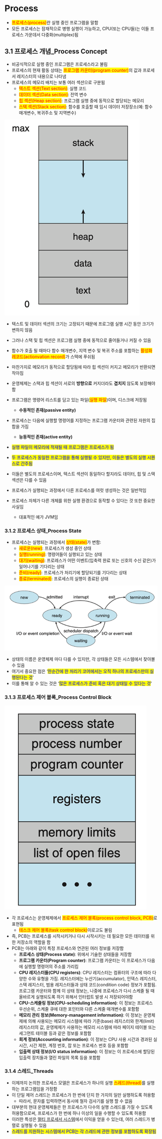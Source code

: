 # Process

* <mark style="color:red;">프로세스(process)</mark>란 실행 중인 프로그램을 말함
* 모든 프로세스는 잠재적으로 병행 실행이 가능하고, CPU(또는 CPU들)는 이들 프로세스 가운데서 다중화(multiplex)됨

## 3.1 프로세스 개념\_Process Concept

* 비공식적으로 실행 중인 프로그램은 프로세스라고 불림
* 프로세스의 현재 활동 상태는 <mark style="color:red;">프로그램 카운터(program counter)</mark>의 값과 프로세서 레지스터의 내용으로 나타냄
* 프로세스의 메모리 배치는 보통 여러 섹션으로 구분됨
  * <mark style="color:red;">텍스트 섹션(Text section)</mark>: 실행 코드
  * <mark style="color:red;">데이터 섹션(Data section)</mark>: 전역 변수
  * <mark style="color:red;">힙 섹션(Heap section)</mark>: 프로그램 실행 중에 동적으로 할당되는 메모리
  * <mark style="color:red;">스택 섹션(Stack section)</mark>: 함수를 호출할 때 임시 데이터 저장장소(예: 함수 매개변수, 복귀주소 및 지역변수)

![메모리에 상주하고 있는 프로세스의 레이아웃](../../.gitbook/assets/Untitled-17.png)

* 텍스트 및 데이터 섹션의 크기는 고정되기 때문에 프로그램 실행 시간 동안 크기가 변하지 않음
* 그러나 스택 및 힙 섹션은 프로그램 실행 중에 동적으로 줄어들거나 커질 수 있음
* 함수가 호출 될 때마다 함수 매개변수, 지역 변수 및 복귀 주소를 포함하는 <mark style="color:red;">활성화 레코드(actionvation record)</mark>가 스택에 푸쉬됨
* 마찬가지로 메모리가 동적으로 할당됨에 따라 힙 섹션이 커지고 메모리가 반환되면 작아짐
* 운영체제는 스택과 힙 섹션이 서로의 **방향으로** 커지더라도 **겹치지** 않도록 보장해야함



* 프로그램은 명령어 리스트를 담고 있는 파일(<mark style="color:red;">실행 파일</mark>)이며, 디스크에 저장됨
  * **수동적인 존재(passive entity)**
* 프로세스는 다음에 실행할 명령어를 지정하는 프로그램 카운터와 관련된 자원의 집합을 가짐
  * **능동적인 존재(active entity)**
* <mark style="color:blue;">실행 파일이 메모리에 적재될 때 프로그램은 프로세스가 됨</mark>



* <mark style="color:blue;">두 프로세스가 동일한 프로그램을 통해 실행될 수 있지만, 이들은 별도의 실행 시퀀스로 간주됨</mark>
* 이들은 별도의 프로세스이며, 텍스트 섹션이 동일하다 할지라도 데이터, 힙 및 스택 섹션은 다를 수 있음



* 프로세스가 실행되는 과정에서 다른 프로세스를 여럿 생성하는 것은 일반적임
* 프로세스 자체가 다른 개체를 위한 실행 환경으로 동작할 수 있다는 것 또한 중요한 사실임
  * 대표적인 예가 JVM임

### 3.1.2 프로세스 상태\_Process State

* 프로세스는 실행되는 과정에서 <mark style="color:red;">상태(state)</mark>가 변함:
  * <mark style="color:red;">새로운(new)</mark>: 프로세스가 생성 중인 상태
  * <mark style="color:red;">실행(running)</mark>: 명령어들이 실행되고 있는 상태
  * <mark style="color:red;">대기(waiting)</mark>: 프로레스가 어떤 이벤트(입축력 완료 또는 신호의 수신 같은)가 일어나기를 기다리는 상태
  * <mark style="color:red;">준비(ready)</mark>: 프로세스가 처리기에 할당되기를 기다리는 상태
  * <mark style="color:red;">종료(terminated)</mark>: 프로세스의 실행이 종료된 상태

![](../../.gitbook/assets/Untitled-18.png)

* 상태의 이름은 운영체제 마다 다를 수 있지만, 각 상태들은 모든 시스템에서 찾아볼 수 있음
* 여기서 중요한 점은 ‘<mark style="color:blue;">한순간에 한 처리기 코어에서는 오직 하나의 프로세스만이 실행된다는 것</mark>’
* 이를 통해 알 수 있는 것은 ‘<mark style="color:blue;">많은 프로세스가 준비 혹은 대기 상태일 수 있다는 것</mark>’

### 3.1.3 프로세스 제어 블록\_Process Control Block

![PCB](../../.gitbook/assets/Untitled-19.png)

* 각 프로세스는 운영체제에서 <mark style="color:red;">프로세스 제어 블록(process control block, PCB)</mark>로 표현됨
  * <mark style="color:red;">테스크 제어 블록(task control block)</mark>이로고도 불림
* 즉, PCB는 프로세스를 시작시키거나 다시 시작시키는 데 필요한 모든 데이터를 위한 저장소의 역할을 함
* PCB는 아래와 같이 특정 프로세스와 연관된 여러 정보를 저장함
  * **프로세스 상태(Process state)**: 위에서 기술한 상태들을 저장함
  * **프로그램 카운터(Program counter)**: 프로그램 카운터는 이 프로세스가 다음에 실행할 명령어의 주소를 가리킴
  * **CPU 레지스터들(CPU registers)**: CPU 레지스터는 컴퓨터의 구조에 따라 다양한 수와 유형을 가짐. 레지스터에는 누산기(accumulator), 인덱스 레지스터, 스택 레지스터, 범용 레지스터들과 상태 코드(condition code) 정보가 포함됨. 프로그램 카운터와 함께 이 상태 정보는, 나중에 프로세스가 다시 스케줄 될 때 올바르게 실행되도록 하기 위해서 인터럽트 발생 시 저장되어야함
  * **CPU-스케줄링 정보(CPU-scheduling information)**: 이 정보는 프로세스 우선순위, 스케줄 큐에 대한 포인터와 다른 스케줄 매개변수를 포함함
  * **메모리 관리 정보(Memory-management information)**: 이 정보는 운영체제에 의해 사용되는 메모리 시스템에 따라 기준(base) 레지스터와 한계(limit) 레지스터의 값, 운영체제가 사용하는 메모리 시스템에 따라 페이지 테이블 또는 세그먼트 테이블 등과 같은 정보를 포함함
  * **회계 정보(Accounting information)**: 이 정보는 CPU 사용 시간과 경과된 실시간, 시간 제한, 계정 번호, 잡 또는 프로세스 번호 등을 포함함
  * **입출력 상태 정보(I/O status information)**: 이 정보는 이 프로세스에 할당된 입출력 장치들과 열린 파일의 목록 등을 포함함

### 3.1.4 스레드\_Threads

* 이제까지 논의한 프로세스 모델은 프로세스가 하나의 실행 <mark style="color:red;">스레드(thread)</mark>를 실행하는 프로그램임을 가정함
* 이 단일 제어 스레드는 프로세스가 한 번에 단지 한 가지의 일만 실행하도록 허용함
  * 따라서, 문자를 입력하면서 동시에 철자 검사기를 실행 할 수 없음
* 대부분의 현대 운영체제들은 한 프로세스가 다수의 실행 스레드를 가질 수 있도록 허용함으로써, 프로세스가 한 번에 하나 이상의 일을 수행할 수 있도록 허용함
* 이러한 특성은 [멀티 프로세서 시스템](https://app.gitbook.com/s/6s8PBLsFpflfD85fhlnn/\~/changes/qCbzJ6FuM3s7bFF1XGpb/os/concepts/undefined#1.3.2-\_multiprocessor-systems)에서 이익을 얻을 수 있는데, 여러 스레드가 병렬로 실행될 수 있음
* <mark style="color:blue;">스레드를 지원하는 시스템에서 PCB는 각 스레드에 관한 정보를 포함하도록 확장됨</mark>
